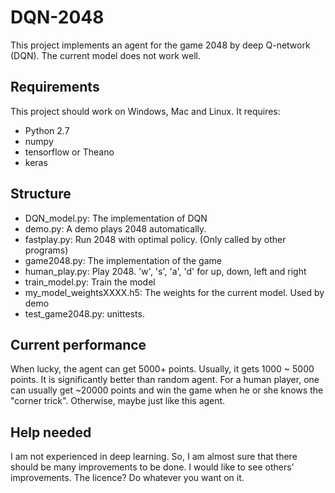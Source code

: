 # DQN-2048

This project implements an agent for the game 2048 by deep Q-network (DQN). The current model does not work well.

## Requirements

This project should work on Windows, Mac and Linux. It requires:

+ Python 2.7
+ numpy
+ tensorflow or Theano
+ keras


## Structure

+ DQN_model.py: The implementation of DQN
+ demo.py: A demo plays 2048 automatically.
+ fastplay.py: Run 2048 with optimal policy. (Only called by other programs)
+ game2048.py: The implementation of the game
+ human_play.py: Play 2048. 'w', 's', 'a', 'd' for up, down, left and right
+ train_model.py: Train the model
+ my_model_weightsXXXX.h5: The weights for the current model. Used by demo
+ test_game2048.py: unittests.

## Current performance

When lucky, the agent can get 5000+ points. Usually, it gets 1000 ~ 5000 points.
It is significantly better than random agent.
For a human player, one can usually get ~20000 points and win the game when he or she knows the "corner trick".
Otherwise, maybe just like this agent.

## Help needed

I am not experienced in deep learning.
So, I am almost sure that there should be many improvements to be done.
I would like to see others' improvements.
The licence? Do whatever you want on it.